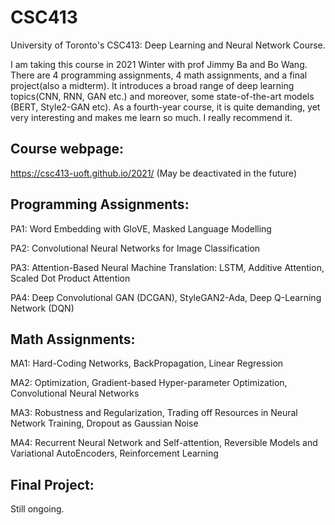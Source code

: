 # CSC413
University of Toronto's CSC413: Deep Learning and Neural Network Course. 

I am taking this course in 2021 Winter with prof Jimmy Ba and Bo Wang. There are 4 programming assignments, 4 math assignments, and a final project(also a midterm). It introduces a broad range of deep learning topics(CNN, RNN, GAN etc.) and moreover, some state-of-the-art models (BERT, Style2-GAN etc). As a fourth-year course, it is quite demanding, yet very interesting and makes me learn so much. I really recommend it. 

## Course webpage:
https://csc413-uoft.github.io/2021/  (May be deactivated in the future)



## Programming Assignments:
PA1: Word Embedding with GloVE, Masked Language Modelling

PA2: Convolutional Neural Networks for Image Classification

PA3: Attention-Based Neural Machine Translation: LSTM, Additive Attention, Scaled Dot Product Attention

PA4: Deep Convolutional GAN (DCGAN), StyleGAN2-Ada, Deep Q-Learning Network (DQN)


## Math Assignments:
MA1: Hard-Coding Networks, BackPropagation, Linear Regression

MA2: Optimization, Gradient-based Hyper-parameter Optimization, Convolutional Neural Networks

MA3: Robustness and Regularization, Trading off Resources in Neural Network Training, Dropout as Gaussian Noise

MA4: Recurrent Neural Network and Self-attention, Reversible Models and Variational AutoEncoders, Reinforcement Learning

## Final Project: 

Still ongoing.
